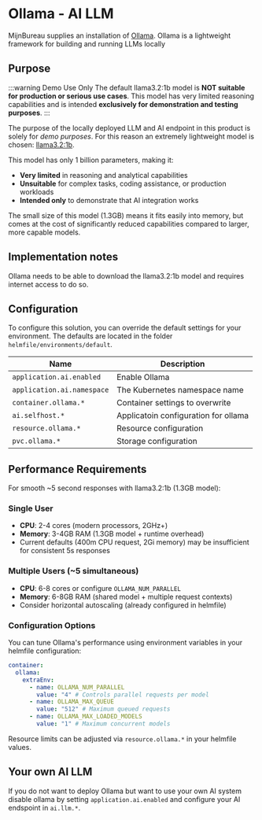 # Ollama - AI LLM

MijnBureau supplies an installation of [Ollama](https://ollama.com/). Ollama is a lightweight
framework for building and running LLMs locally

## Purpose

:::warning Demo Use Only
The default llama3.2:1b model is **NOT suitable for production or serious use cases**. This model has very limited reasoning capabilities and is intended **exclusively for demonstration and testing purposes**.
:::

The purpose of the locally deployed LLM and AI endpoint in this product is solely for
_demo purposes_. For this reason an extremely lightweight model is chosen: [llama3.2:1b](https://ollama.com/library/llama3.2:1b).

This model has only 1 billion parameters, making it:

- **Very limited** in reasoning and analytical capabilities
- **Unsuitable** for complex tasks, coding assistance, or production workloads
- **Intended only** to demonstrate that AI integration works

The small size of this model (1.3GB) means it fits easily into memory, but comes at the cost of significantly reduced capabilities compared to larger, more capable models.

## Implementation notes

Ollama needs to be able to download the llama3.2:1b model and requires internet access to do so.

## Configuration

To configure this solution, you can override the default settings for your environment. The defaults are
located in the folder `helmfile/environments/default`.

| Name                       | Description                          |
| -------------------------- | ------------------------------------ |
| `application.ai.enabled`   | Enable Ollama                        |
| `application.ai.namespace` | The Kubernetes namespace name        |
| `container.ollama.*`       | Container settings to overwrite      |
| `ai.selfhost.*`            | Applicatoin configuration for ollama |
| `resource.ollama.*`        | Resource configuration               |
| `pvc.ollama.*`             | Storage configuration                |

## Performance Requirements

For smooth ~5 second responses with llama3.2:1b (1.3GB model):

### Single User

- **CPU**: 2-4 cores (modern processors, 2GHz+)
- **Memory**: 3-4GB RAM (1.3GB model + runtime overhead)
- Current defaults (400m CPU request, 2Gi memory) may be insufficient for consistent 5s responses

### Multiple Users (~5 simultaneous)

- **CPU**: 6-8 cores or configure `OLLAMA_NUM_PARALLEL`
- **Memory**: 6-8GB RAM (shared model + multiple request contexts)
- Consider horizontal autoscaling (already configured in helmfile)

### Configuration Options

You can tune Ollama's performance using environment variables in your helmfile configuration:

```yaml
container:
  ollama:
    extraEnv:
      - name: OLLAMA_NUM_PARALLEL
        value: "4" # Controls parallel requests per model
      - name: OLLAMA_MAX_QUEUE
        value: "512" # Maximum queued requests
      - name: OLLAMA_MAX_LOADED_MODELS
        value: "1" # Maximum concurrent models
```

Resource limits can be adjusted via `resource.ollama.*` in your helmfile values.

## Your own AI LLM

If you do not want to deploy Ollama but want to use your own AI system disable ollama by setting `application.ai.enabled` and configure your AI endspoint in `ai.llm.*`.
